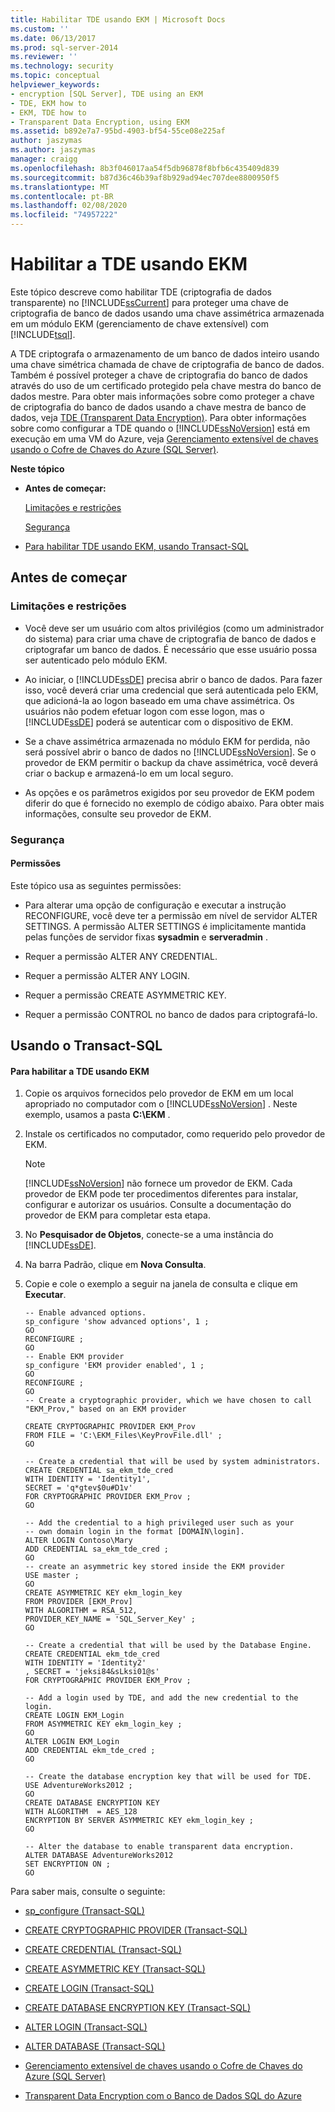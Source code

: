 ```yaml
---
title: Habilitar TDE usando EKM | Microsoft Docs
ms.custom: ''
ms.date: 06/13/2017
ms.prod: sql-server-2014
ms.reviewer: ''
ms.technology: security
ms.topic: conceptual
helpviewer_keywords:
- encryption [SQL Server], TDE using an EKM
- TDE, EKM how to
- EKM, TDE how to
- Transparent Data Encryption, using EKM
ms.assetid: b892e7a7-95bd-4903-bf54-55ce08e225af
author: jaszymas
ms.author: jaszymas
manager: craigg
ms.openlocfilehash: 8b3f046017aa54f5db96878f8bfb6c435409d839
ms.sourcegitcommit: b87d36c46b39af8b929ad94ec707dee8800950f5
ms.translationtype: MT
ms.contentlocale: pt-BR
ms.lasthandoff: 02/08/2020
ms.locfileid: "74957222"
---
```

# <a name="enable-tde-using-ekm"></a>Habilitar a TDE usando EKM
  Este tópico descreve como habilitar TDE (criptografia de dados transparente) no [!INCLUDE[ssCurrent](../../../includes/sscurrent-md.md)] para proteger uma chave de criptografia de banco de dados usando uma chave assimétrica armazenada em um módulo EKM (gerenciamento de chave extensível) com [!INCLUDE[tsql](../../../includes/tsql-md.md)].  
  
 A TDE criptografa o armazenamento de um banco de dados inteiro usando uma chave simétrica chamada de chave de criptografia de banco de dados. Também é possível proteger a chave de criptografia do banco de dados através do uso de um certificado protegido pela chave mestra do banco de dados mestre. Para obter mais informações sobre como proteger a chave de criptografia do banco de dados usando a chave mestra de banco de dados, veja [TDE &#40;Transparent Data Encryption&#41;](transparent-data-encryption.md). Para obter informações sobre como configurar a TDE quando o [!INCLUDE[ssNoVersion](../../../includes/ssnoversion-md.md)] está em execução em uma VM do Azure, veja [Gerenciamento extensível de chaves usando o Cofre de Chaves do Azure &#40;SQL Server&#41;](extensible-key-management-using-azure-key-vault-sql-server.md).  
  
 **Neste tópico**  
  
-   **Antes de começar:**  
  
     [Limitações e restrições](#Restrictions)  
  
     [Segurança](#Security)  
  
-   [Para habilitar TDE usando EKM, usando Transact-SQL](#TsqlProcedure)  
  
##  <a name="BeforeYouBegin"></a> Antes de começar  
  
###  <a name="Restrictions"></a> Limitações e restrições  
  
-   Você deve ser um usuário com altos privilégios (como um administrador do sistema) para criar uma chave de criptografia de banco de dados e criptografar um banco de dados. É necessário que esse usuário possa ser autenticado pelo módulo EKM.  
  
-   Ao iniciar, o [!INCLUDE[ssDE](../../../includes/ssde-md.md)] precisa abrir o banco de dados. Para fazer isso, você deverá criar uma credencial que será autenticada pelo EKM, que adicioná-la ao logon baseado em uma chave assimétrica. Os usuários não podem efetuar logon com esse logon, mas o [!INCLUDE[ssDE](../../../includes/ssde-md.md)] poderá se autenticar com o dispositivo de EKM.  
  
-   Se a chave assimétrica armazenada no módulo EKM for perdida, não será possível abrir o banco de dados no [!INCLUDE[ssNoVersion](../../../includes/ssnoversion-md.md)]. Se o provedor de EKM permitir o backup da chave assimétrica, você deverá criar o backup e armazená-lo em um local seguro.  
  
-   As opções e os parâmetros exigidos por seu provedor de EKM podem diferir do que é fornecido no exemplo de código abaixo. Para obter mais informações, consulte seu provedor de EKM.  
  
###  <a name="Security"></a> Segurança  
  
####  <a name="Permissions"></a> Permissões  
 Este tópico usa as seguintes permissões:  
  
-   Para alterar uma opção de configuração e executar a instrução RECONFIGURE, você deve ter a permissão em nível de servidor ALTER SETTINGS. A permissão ALTER SETTINGS é implicitamente mantida pelas funções de servidor fixas **sysadmin** e **serveradmin** .  
  
-   Requer a permissão ALTER ANY CREDENTIAL.  
  
-   Requer a permissão ALTER ANY LOGIN.  
  
-   Requer a permissão CREATE ASYMMETRIC KEY.  
  
-   Requer a permissão CONTROL no banco de dados para criptografá-lo.  
  
##  <a name="TsqlProcedure"></a> Usando o Transact-SQL  
  
#### <a name="to-enable-tde-using-ekm"></a>Para habilitar a TDE usando EKM  
  
1.  Copie os arquivos fornecidos pelo provedor de EKM em um local apropriado no computador com o [!INCLUDE[ssNoVersion](../../../includes/ssnoversion-md.md)] . Neste exemplo, usamos a pasta **C:\EKM** .  
  
2.  Instale os certificados no computador, como requerido pelo provedor de EKM.  
  
    > [!NOTE]  
    >  [!INCLUDE[ssNoVersion](../../../includes/ssnoversion-md.md)] não fornece um provedor de EKM. Cada provedor de EKM pode ter procedimentos diferentes para instalar, configurar e autorizar os usuários.  Consulte a documentação do provedor de EKM para completar esta etapa.  
  
3.  No **Pesquisador de Objetos**, conecte-se a uma instância do [!INCLUDE[ssDE](../../../includes/ssde-md.md)].  
  
4.  Na barra Padrão, clique em **Nova Consulta**.  
  
5.  Copie e cole o exemplo a seguir na janela de consulta e clique em **Executar**.  
  
    ```  
    -- Enable advanced options.  
    sp_configure 'show advanced options', 1 ;  
    GO  
    RECONFIGURE ;  
    GO  
    -- Enable EKM provider  
    sp_configure 'EKM provider enabled', 1 ;  
    GO  
    RECONFIGURE ;  
    GO  
    -- Create a cryptographic provider, which we have chosen to call "EKM_Prov," based on an EKM provider  
  
    CREATE CRYPTOGRAPHIC PROVIDER EKM_Prov   
    FROM FILE = 'C:\EKM_Files\KeyProvFile.dll' ;  
    GO  
  
    -- Create a credential that will be used by system administrators.  
    CREATE CREDENTIAL sa_ekm_tde_cred   
    WITH IDENTITY = 'Identity1',   
    SECRET = 'q*gtev$0u#D1v'   
    FOR CRYPTOGRAPHIC PROVIDER EKM_Prov ;  
    GO  
  
    -- Add the credential to a high privileged user such as your   
    -- own domain login in the format [DOMAIN\login].  
    ALTER LOGIN Contoso\Mary  
    ADD CREDENTIAL sa_ekm_tde_cred ;  
    GO  
    -- create an asymmetric key stored inside the EKM provider  
    USE master ;  
    GO  
    CREATE ASYMMETRIC KEY ekm_login_key   
    FROM PROVIDER [EKM_Prov]  
    WITH ALGORITHM = RSA_512,  
    PROVIDER_KEY_NAME = 'SQL_Server_Key' ;  
    GO  
  
    -- Create a credential that will be used by the Database Engine.  
    CREATE CREDENTIAL ekm_tde_cred   
    WITH IDENTITY = 'Identity2'   
    , SECRET = 'jeksi84&sLksi01@s'   
    FOR CRYPTOGRAPHIC PROVIDER EKM_Prov ;  
  
    -- Add a login used by TDE, and add the new credential to the login.  
    CREATE LOGIN EKM_Login   
    FROM ASYMMETRIC KEY ekm_login_key ;  
    GO  
    ALTER LOGIN EKM_Login   
    ADD CREDENTIAL ekm_tde_cred ;  
    GO  
  
    -- Create the database encryption key that will be used for TDE.  
    USE AdventureWorks2012 ;  
    GO  
    CREATE DATABASE ENCRYPTION KEY  
    WITH ALGORITHM  = AES_128  
    ENCRYPTION BY SERVER ASYMMETRIC KEY ekm_login_key ;  
    GO  
  
    -- Alter the database to enable transparent data encryption.  
    ALTER DATABASE AdventureWorks2012   
    SET ENCRYPTION ON ;  
    GO  
    ```  
  
 Para saber mais, consulte o seguinte:  
  
-   [sp_configure &#40;Transact-SQL&#41;](/sql/relational-databases/system-stored-procedures/sp-configure-transact-sql)  
  
-   [CREATE CRYPTOGRAPHIC PROVIDER &#40;Transact-SQL&#41;](/sql/t-sql/statements/create-cryptographic-provider-transact-sql)  
  
-   [CREATE CREDENTIAL &#40;Transact-SQL&#41;](/sql/t-sql/statements/create-credential-transact-sql)  
  
-   [CREATE ASYMMETRIC KEY &#40;Transact-SQL&#41;](/sql/t-sql/statements/create-asymmetric-key-transact-sql)  
  
-   [CREATE LOGIN &#40;Transact-SQL&#41;](/sql/t-sql/statements/create-login-transact-sql)  
  
-   [CREATE DATABASE ENCRYPTION KEY &#40;Transact-SQL&#41;](/sql/t-sql/statements/create-database-encryption-key-transact-sql)  
  
-   [ALTER LOGIN &#40;Transact-SQL&#41;](/sql/t-sql/statements/alter-login-transact-sql)  
  
-   [ALTER DATABASE &#40;Transact-SQL&#41;](/sql/t-sql/statements/alter-database-transact-sql)  
  
-   [Gerenciamento extensível de chaves usando o Cofre de Chaves do Azure &#40;SQL Server&#41;](extensible-key-management-using-azure-key-vault-sql-server.md)  
  
-   [Transparent Data Encryption com o Banco de Dados SQL do Azure](../../../database-engine/transparent-data-encryption-with-azure-sql-database.md)  
  
  
